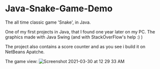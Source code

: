 # Java-Snake-Game-Demo
The all time classic game 'Snake', in Java. 

One of my first projects in Java, that I found one year later on my PC.
The graphics made with Java Swing (and with StackOverFlow's help :) )

The project also contains a score counter and as you see i build it on NetBeans Apatche.

The game view:
![Screenshot 2021-03-30 at 12 29 33 AM](https://user-images.githubusercontent.com/47252292/112902710-3377ba00-90ef-11eb-88fa-7f52b1eb9960.png)
